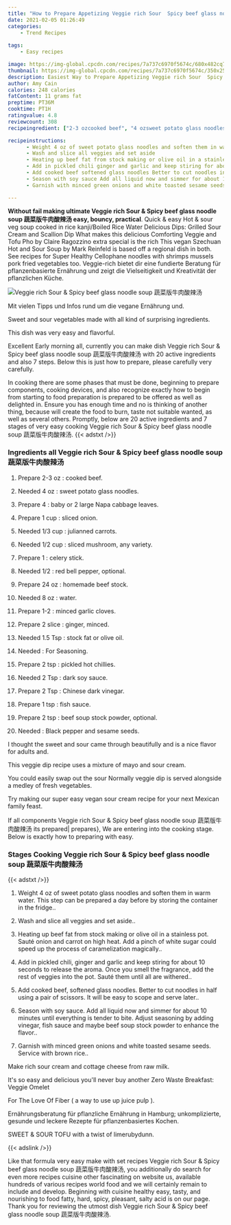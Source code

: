 ```yaml
---
title: "How to Prepare Appetizing Veggie rich Sour  Spicy beef glass noodle soup "
date: 2021-02-05 01:26:49
categories:
    - Trend Recipes
    
tags:
    - Easy recipes

image: https://img-global.cpcdn.com/recipes/7a737c6970f5674c/680x482cq70/veggie-rich-sour-spicy-beef-glass-noodle-soup-蔬菜版牛肉酸辣汤-recipe-main-photo.jpg
thumbnail: https://img-global.cpcdn.com/recipes/7a737c6970f5674c/350x250cq70/veggie-rich-sour-spicy-beef-glass-noodle-soup-蔬菜版牛肉酸辣汤-recipe-main-photo.jpg
description: Easiest Way to Prepare Appetizing Veggie rich Sour  Spicy beef glass noodle soup  with 20 ingredients and 7 stages of easy cooking.
author: Amy Cain
calories: 248 calories
fatContent: 11 grams fat
preptime: PT36M
cooktime: PT1H
ratingvalue: 4.8
reviewcount: 308
recipeingredient: ["2-3 ozcooked beef", "4 ozsweet potato glass noodles", "4baby or 2 large Napa cabbage leaves", "1 cupsliced onion", "1/3 cupjulianned carrots", "1/2 cupsliced mushroom any variety", "1celery stick", "1/2red bell pepper optional", "24 ozhomemade beef stock", "8 ozwater", "1-2minced garlic cloves", "2 sliceginger minced", "1.5 Tspstock fat or olive oil", "For Seasoning", "2 tsppickled hot chillies", "2 Tspdark soy sauce", "2 TspChinese dark vinegar", "1 tspfish sauce", "2 tspbeef soup stock powder optional", "Black pepper and sesame seeds"]

recipeinstructions: 
      - Weight 4 oz of sweet potato glass noodles and soften them in warm water This step can be prepared a day before by storing the container in the fridge 
      - Wash and slice all veggies and set aside 
      - Heating up beef fat from stock making or olive oil in a stainless pot Saut onion and carrot on high heat Add a pinch of white sugar could speed up the process of caramelization magically 
      - Add in pickled chili ginger and garlic and keep stiring for about 10 seconds to release the aroma Once you smell the fragrance add the rest of veggies into the pot Saut them until all are withered 
      - Add cooked beef softened glass noodles Better to cut noodles in half using a pair of scissors It will be easy to scope and serve later 
      - Season with soy sauce Add all liquid now and simmer for about 10 minutes until everything is tender to bite Adjust seasoning by adding vinegar fish sauce and maybe beef soup stock powder to enhance the flavor 
      - Garnish with minced green onions and white toasted sesame seeds Service with brown rice

---
```




**Without fail making ultimate Veggie rich Sour &amp; Spicy beef glass noodle soup 蔬菜版牛肉酸辣汤 easy, bouncy, practical**. Quick &amp; easy Hot &amp; sour veg soup cooked in rice kanji/Boiled Rice Water Delicious Dips: Grilled Sour Cream and Scallion Dip What makes this delicious Comforting Veggie and Tofu Pho by Claire Ragozzino extra special is the rich This vegan Szechuan Hot and Sour Soup by Mark Reinfeld is based off a regional dish in both. See recipes for Super Healthy Cellophane noodles with shrimps mussels pork fried vegetables too. Veggie-rich bietet dir eine fundierte Beratung für pflanzenbasierte Ernährung und zeigt die Vielseitigkeit und Kreativität der pflanzlichen Küche.


![Veggie rich Sour &amp; Spicy beef glass noodle soup 蔬菜版牛肉酸辣汤](https://img-global.cpcdn.com/recipes/7a737c6970f5674c/680x482cq70/veggie-rich-sour-spicy-beef-glass-noodle-soup-蔬菜版牛肉酸辣汤-recipe-main-photo.jpg "Veggie rich Sour &amp; Spicy beef glass noodle soup 蔬菜版牛肉酸辣汤")



Mit vielen Tipps und Infos rund um die vegane Ernährung und.

Sweet and sour vegetables made with all kind of surprising ingredients.

This dish was very easy and flavorful.


Excellent Early morning all, currently you can make dish Veggie rich Sour &amp; Spicy beef glass noodle soup 蔬菜版牛肉酸辣汤 with 20 active ingredients and also 7 steps. Below this is just how to prepare, please carefully very carefully.

In cooking there are some phases that must be done, beginning to prepare components, cooking devices, and also recognize exactly how to begin from starting to food preparation is prepared to be offered as well as delighted in. Ensure you has enough time and no is thinking of another thing, because will create the food to burn, taste not suitable wanted, as well as several others. Promptly, below are 20 active ingredients and 7 stages of very easy cooking Veggie rich Sour &amp; Spicy beef glass noodle soup 蔬菜版牛肉酸辣汤.
{{< adstxt />}}

### Ingredients all Veggie rich Sour &amp; Spicy beef glass noodle soup 蔬菜版牛肉酸辣汤


1. Prepare 2-3 oz : cooked beef.

1. Needed 4 oz : sweet potato glass noodles.

1. Prepare 4 : baby or 2 large Napa cabbage leaves.

1. Prepare 1 cup : sliced onion.

1. Needed 1/3 cup : julianned carrots.

1. Needed 1/2 cup : sliced mushroom, any variety.

1. Prepare 1 : celery stick.

1. Needed 1/2 : red bell pepper, optional.

1. Prepare 24 oz : homemade beef stock.

1. Needed 8 oz : water.

1. Prepare 1-2 : minced garlic cloves.

1. Prepare 2 slice : ginger, minced.

1. Needed 1.5 Tsp : stock fat or olive oil.

1. Needed  : For Seasoning.

1. Prepare 2 tsp : pickled hot chillies.

1. Needed 2 Tsp : dark soy sauce.

1. Prepare 2 Tsp : Chinese dark vinegar.

1. Prepare 1 tsp : fish sauce.

1. Prepare 2 tsp : beef soup stock powder, optional.

1. Needed  : Black pepper and sesame seeds.


I thought the sweet and sour came through beautifully and is a nice flavor for adults and.

This veggie dip recipe uses a mixture of mayo and sour cream.

You could easily swap out the sour Normally veggie dip is served alongside a medley of fresh vegetables.

Try making our super easy vegan sour cream recipe for your next Mexican family feast.


If all components Veggie rich Sour &amp; Spicy beef glass noodle soup 蔬菜版牛肉酸辣汤 its prepared| prepares}, We are entering into the cooking stage. Below is exactly how to preparing with easy.

### Stages Cooking Veggie rich Sour &amp; Spicy beef glass noodle soup 蔬菜版牛肉酸辣汤

{{< adstxt />}}


1. Weight 4 oz of sweet potato glass noodles and soften them in warm water. This step can be prepared a day before by storing the container in the fridge..



1. Wash and slice all veggies and set aside..



1. Heating up beef fat from stock making or olive oil in a stainless pot. Sauté onion and carrot on high heat. Add a pinch of white sugar could speed up the process of caramelization magically..



1. Add in pickled chili, ginger and garlic and keep stiring for about 10 seconds to release the aroma. Once you smell the fragrance, add the rest of veggies into the pot. Sauté them until all are withered..



1. Add cooked beef, softened glass noodles. Better to cut noodles in half using a pair of scissors. It will be easy to scope and serve later..



1. Season with soy sauce. Add all liquid now and simmer for about 10 minutes until everything is tender to bite. Adjust seasoning by adding vinegar, fish sauce and maybe beef soup stock powder to enhance the flavor..



1. Garnish with minced green onions and white toasted sesame seeds. Service with brown rice..




Make rich sour cream and cottage cheese from raw milk.

It&#39;s so easy and delicious you&#39;ll never buy another Zero Waste Breakfast: Veggie Omelet

For The Love Of Fiber ( a way to use up juice pulp ).

Ernährungsberatung für pflanzliche Ernährung in Hamburg; unkomplizierte, gesunde und leckere Rezepte für pflanzenbasiertes Kochen.

SWEET &amp; SOUR TOFU with a twist of limerubydunn.


{{< adslink />}}

Like that formula very easy make with set recipes Veggie rich Sour &amp; Spicy beef glass noodle soup 蔬菜版牛肉酸辣汤, you additionally do search for even more recipes cuisine other fascinating on website us, available hundreds of various recipes world food and we will certainly remain to include and develop. Beginning with cuisine healthy easy, tasty, and nourishing to food fatty, hard, spicy, pleasant, salty acid is on our page. Thank you for reviewing the utmost dish Veggie rich Sour &amp; Spicy beef glass noodle soup 蔬菜版牛肉酸辣汤.
